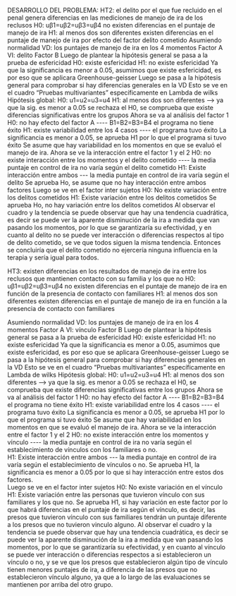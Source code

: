 DESARROLLO DEL PROBLEMA: 
HT2: el delito por el que fue recluido en el penal genera diferencias en las mediciones de manejo de ira de los reclusos
H0: uβ1=uβ2=uβ3=uβ4     no existen diferencias en el puntaje de manejo de ira
H1: al menos dos son diferentes    existen diferencias en el puntaje de manejo de ira por efecto del factor delito cometido
Asumiendo normalidad
VD: los puntajes de manejo de ira en los 4 momentos Factor A
VI: delito                                                                                 Factor B
Luego de plantear la hipótesis general se pasa a la prueba de esfericidad
H0: existe esfericidad
H1: no existe esfericidad
Ya que la significancia es menor a 0.05, asumimos que existe esfericidad, es por eso que se aplicara Greenhouse-geisser 
Luego se pasa a la hipótesis general para comprobar si hay diferencias generales en la VD
Esto se ve en el cuadro “Pruebas multivariantes” específicamente en Lambda de wilks
Hipótesis global: H0: u1=u2=u3=u4 H1: al menos dos son diferentes --> ya que la sig. es menor a 0.05 se rechaza el H0, se comprueba que existe diferencias significativas entre los grupos
Ahora se va al análisis del factor 1
H0: no hay efecto del factor A ----  B1=B2=B3=B4  el programa no tiene éxito
H1: existe variabilidad entre los 4 casos ---- el programa tuvo éxito
La significancia es menor a 0.05, se aprueba H1 por lo que el programa si tuvo éxito
Se asume que hay variabilidad en los momentos en que se evaluó el manejo de ira. 
Ahora se ve la interacción entre el factor 1 y el 2
H0: no existe interacción entre los momentos y el delito cometido ---- la media puntaje en control de ira no varía según el delito cometido 
H1: Existe interacción entre ambos --- la media puntaje en control de ira varía según el delito
Se aprueba Ho, se asume que no hay interacción entre ambos factores 
Luego se ve en el factor inter sujetos
H0: No existe variación entre los delitos cometidos
H1: Existe variación entre los delitos cometidos 
Se aprueba Ho, no hay variación entre los delitos cometidos 
Al observar el cuadro y la tendencia se puede observar que hay una tendencia cuadrática, es decir se puede ver la aparente disminución de la ira a medida que van pasando los momentos, por lo que se garantizaría su efectividad, y en cuanto al delito no se puede ver interacción o diferencias respectos al tipo de delito cometido, se ve que todos siguen la misma tendencia. Entonces se concluiría que el delito cometido no ejercería ninguna influencia en la terapia y sería igual para todos. 


HT3: existen diferencias en los resultados de manejo de ira entre los reclusos que mantienen contacto con su familia y los que no
H0: uβ1=uβ2=uβ3=uβ4   no existen diferencias en el puntaje de manejo de ira en función de la presencia de contacto con familiares
H1: al menos dos son diferentes   existen diferencias en el puntaje de manejo de ira en función a la presencia de contacto con familiares

Asumiendo normalidad
VD: los puntajes de manejo de ira en los 4 momentos Factor A
VI: vínculo                                                                             Factor B
Luego de plantear la hipótesis general se pasa a la prueba de esfericidad
H0: existe esfericidad
H1: no existe esfericidad
Ya que la significancia es menor a 0.05, asumimos que existe esfericidad, es por eso que se aplicara Greenhouse-geisser 
Luego se pasa a la hipótesis general para comprobar si hay diferencias generales en la VD
Esto se ve en el cuadro “Pruebas multivariantes” específicamente en Lambda de wilks
Hipótesis global: H0: u1=u2=u3=u4 H1: al menos dos son diferentes --> ya que la sig. es menor a 0.05 se rechaza el H0, se comprueba que existe diferencias significativas entre los grupos
Ahora se va al análisis del factor 1
H0: no hay efecto del factor A ----  B1=B2=B3=B4  el programa no tiene éxito
H1: existe variabilidad entre los 4 casos ---- el programa tuvo éxito
La significancia es menor a 0.05, se aprueba H1 por lo que el programa si tuvo éxito
Se asume que hay variabilidad en los momentos en que se evaluó el manejo de ira. 
Ahora se ve la interacción entre el factor 1 y el 2
H0: no existe interacción entre los momentos y vínculo ---- la media puntaje en control de ira no varía según el establecimiento de vínculos con los familiares o no.  
H1: Existe interacción entre ambos --- la media puntaje en control de ira varía según el establecimiento de vínculos o no. 
Se aprueba H1, la significancia es menor a 0.05 por lo que si hay interacción entre estos dos factores.  
Luego se ve en el factor inter sujetos
H0: No existe variación en el vínculo
H1: Existe variación entre las personas que tuvieron vínculo con sus familiares y los que no.
Se aprueba H1, si hay variación en este factor por lo que habrá diferencias en el puntaje de ira según el vínculo, es decir, las presos que tuvieron vínculo con sus familiares tendrán un puntaje diferente a los presos que no tuvieron vinculo alguno. 
Al observar el cuadro y la tendencia se puede observar que hay una tendencia cuadrática, es decir se puede ver la aparente disminución de la ira a medida que van pasando los momentos, por lo que se garantizaría su efectividad, y en cuanto al vínculo se puede ver interacción o diferencias respectos a si establecieron un vínculo o no, y se ve que los presos que establecieron algún tipo de vínculo tienen menores puntajes de ira, a diferencia de las presos que no establecieron vínculo alguno, ya que a lo largo de las evaluaciones se mantienen por arriba del otro grupo. 


